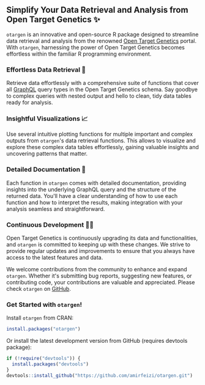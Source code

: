 ## Simplify Your Data Retrieval and Analysis from Open Target Genetics ✨

`otargen` is an innovative and open-source R package designed to streamline data retrieval
and analysis from the renowned [Open Target Genetics](https://genetics.opentargets.org/) portal.
With `otargen`, harnessing the power of Open Target Genetics becomes effortless within the familiar R programming environment. 

### Effortless Data Retrieval 🚀

Retrieve data effortlessly with a comprehensive suite of functions that cover all
[GraphQL](https://graphql.org/) query types in the Open Target Genetics schema. 
Say goodbye to complex queries with nested output and hello to clean, tidy data tables ready for analysis.

### Insightful Visualizations 📈

Use several intuitive plotting functions for multiple important and complex outputs from `otargen`'s
data retrieval functions. This allows to visualize and explore these complex data tables effortlessly,
gaining valuable insights and uncovering patterns that matter.

### Detailed Documentation 📖

Each function in `otargen` comes with detailed documentation, providing insights into the underlying GraphQL query
and the structure of the returned data. You'll have a clear understanding of how to use each function and how to
interpret the results, making integration with your analysis seamless and straightforward.

### Continuous Development 👨‍💻

Open Target Genetics is continuously upgrading its data and functionalities, and `otargen` is committed to keeping up
with these changes. We strive to provide regular updates and improvements to ensure that you always have access to
the latest features and data.

We welcome contributions from the community to enhance and expand `otargen`. Whether it's submitting bug reports,
suggesting new features, or contributing code, your contributions are valuable and appreciated.
Please check `otargen` on [GitHub](https://github.com/amirfeizi/otargen).

### Get Started with `otargen`!

Install `otargen` from CRAN:

```r
install.packages("otargen")
```



Or install the latest development version from GitHub (requires devtools package):

```r
if (!require("devtools")) {
  install.packages("devtools")
}
devtools::install_github("https://github.com/amirfeizi/otargen.git")
```
